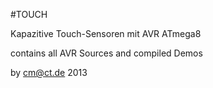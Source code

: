 #TOUCH

Kapazitive Touch-Sensoren mit AVR ATmega8

contains all AVR Sources and compiled Demos

by cm@ct.de 2013
 